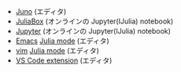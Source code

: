 - [Juno](https://junolab.org) (エディタ)
- [JuliaBox](https://www.juliabox.com) (オンラインの Jupyter(IJulia) notebook)
- [Jupyter](https://try.jupyter.org) (オンラインの Jupyter(IJulia) notebook)
- [Emacs](https://www.gnu.org/software/emacs) [Julia
  mode](https://www.emacswiki.org/emacs/Julia) (エディタ)
- [vim](https://www.vim.org) [Julia
  mode](https://github.com/JuliaLang/julia-vim) (エディタ)
- [VS Code
  extension](https://marketplace.visualstudio.com/items?itemName=julialang.language-julia)
  (エディタ)
